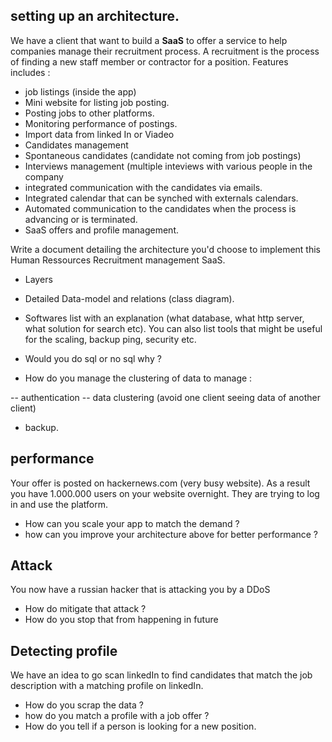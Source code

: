## setting up an architecture.

We have a client that want to build a **SaaS** to offer a service to help companies manage their recruitment process. A recruitment is the process of finding a new staff member or contractor for a position. Features includes : 

- job listings (inside the app)
- Mini website for listing job posting.
- Posting jobs to other platforms.
- Monitoring performance of postings.
- Import data from linked In or Viadeo
- Candidates management
- Spontaneous candidates (candidate not coming from job postings)
- Interviews management (multiple inteviews with various people in the company
- integrated communication with the candidates via emails.
- Integrated calendar that can be synched with externals calendars.
- Automated communication to the candidates when the process is advancing or is terminated.
- SaaS offers and profile management.


Write a document detailing the architecture you'd choose to implement this Human Ressources Recruitment management SaaS.
- Layers
- Detailed Data-model and relations (class diagram).
- Softwares list with an explanation (what database, what http server, what solution for search etc). You can also list tools that might be useful for the scaling, backup ping, security etc.
- Would you do sql or no sql why ?

- How do you manage the clustering of data to manage :

-- authentication
-- data clustering (avoid one client seeing data of another client)
- backup.


## performance

Your offer is posted on hackernews.com (very busy website). As a result you have 1.000.000 users on your website overnight. They are trying to log in and use the platform.
- How can you scale your app to match the demand ?
- how can you improve your architecture above for better performance ?


## Attack

You now have a russian hacker that is attacking you by a DDoS

- How do mitigate that attack ?
- How do you stop that from happening in future


## Detecting profile 

We have an idea to go scan linkedIn to find candidates that match the job description with a matching profile on linkedIn. 
- How do you scrap the data ? 
- how do you match a profile with a job offer ?
- How do you tell if a person is looking for a new position.


